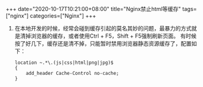 +++
date="2020-10-17T10:21:00+08:00"
title="Nginx禁止html等缓存"
tags=["nginx"]
categories=["Nginx"]
+++

1. 在本地开发的时候，经常会碰到缓存引起的莫名其妙的问题，最暴力的方式就是清掉浏览器的缓存，或者使用Ctrl + F5，Shift + F5强制刷新页面。 有时候按了好几下，缓存还是清不掉，只能暂时禁用浏览器静态资源缓存了，配置如下：

    ```
    location ~.*\.(js|css|html|png|jpg)$
    {
        add_header Cache-Control no-cache;
    }   
    ```
